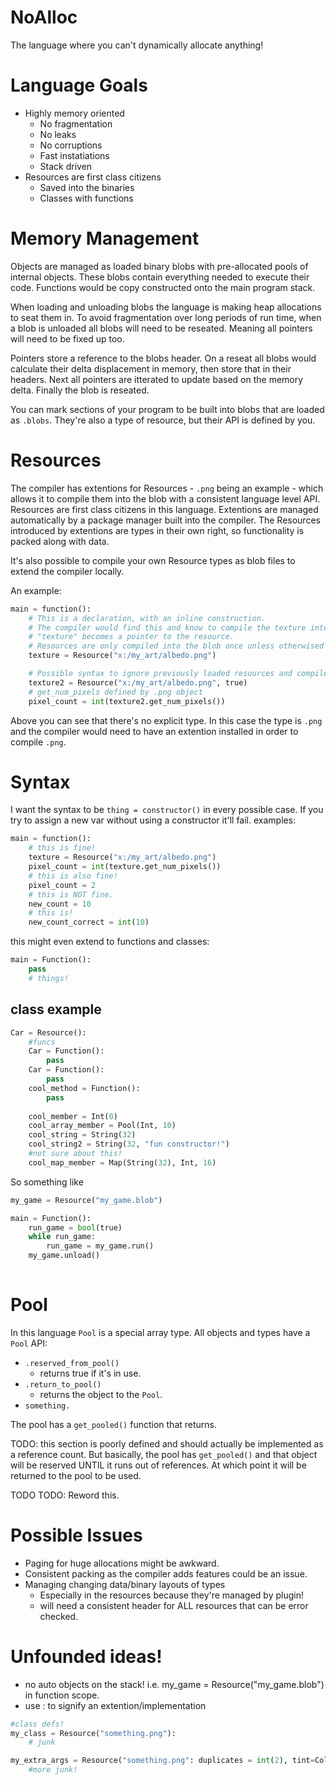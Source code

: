 # NoAlloc

The language where you can't dynamically allocate anything!

# Language Goals

* Highly memory oriented
  * No fragmentation
  * No leaks
  * No corruptions
  * Fast instatiations
  * Stack driven
* Resources are first class citizens
  * Saved into the binaries
  * Classes with functions


# Memory Management
 
Objects are managed as loaded binary blobs with pre-allocated pools of internal objects. These blobs contain everything needed to execute their code. Functions would be copy constructed onto the main program stack.

When loading and unloading blobs the language is making heap allocations to seat them in. To avoid fragmentation over long periods of run time, when a blob is unloaded all blobs will need to be reseated. Meaning all pointers will need to be fixed up too.

Pointers store a reference to the blobs header. On a reseat all blobs would calculate their delta displacement in memory, then store that in their headers. Next all pointers are itterated to update based on the memory delta. Finally the blob is reseated.

You can mark sections of your program to be built into blobs that are loaded as `.blobs`.
They're also a type of resource, but their API is defined by you.

# Resources

The compiler has extentions for Resources - `.png` being an example - which allows it to compile them into the blob with a consistent language level API. Resources are first class citizens in this language. Extentions are managed automatically by a package manager built into the compiler. The Resources introduced by extentions are types in their own right, so functionality is packed along with data.

It's also possible to compile your own Resource types as blob files to extend the compiler locally.

An example:

```python
main = function():
    # This is a declaration, with an inline construction.
    # The compiler would find this and know to compile the texture into the binary.
    # "texture" becomes a pointer to the resource.
    # Resources are only compiled into the blob once unless otherwised specified  
    texture = Resource("x:/my_art/albedo.png")

    # Possible syntax to ignore previously loaded resources and compile a new version. 
    texture2 = Resource("x:/my_art/albedo.png", true)
    # get_num_pixels defined by .png object
    pixel_count = int(texture2.get_num_pixels())
```

Above you can see that there's no explicit type. In this case the type is `.png` and the compiler would need to have an extention installed in order to compile `.png`. 

# Syntax

I want the syntax to be `thing = constructor()` in every possible case. If you try to assign a new var without using a constructor it'll fail. examples:


```python
main = function():
    # this is fine!
    texture = Resource("x:/my_art/albedo.png")
    pixel_count = int(texture.get_num_pixels())
    # this is also fine!
    pixel_count = 2
    # this is NOT fine.
    new_count = 10
    # this is!
    new_count_correct = int(10)
```

this might even extend to functions and classes:

```python
main = Function():
    pass
    # things!
```
## class example

```python
Car = Resource():
    #funcs
    Car = Function():
        pass
    Car = Function():
        pass
    cool_method = Function():
        pass
    
    cool_member = Int(0)
    cool_array_member = Pool(Int, 10)
    cool_string = String(32)
    cool_string2 = String(32, "fun constructor!")
    #not sure about this!
    cool_map_member = Map(String(32), Int, 16)
```

So something like

```python
my_game = Resource("my_game.blob")

main = Function():
    run_game = bool(true)
    while run_game:
        run_game = my_game.run()
    my_game.unload()
    
```

# Pool

In this language `Pool` is a special array type. All objects and types have a `Pool` API: 
* `.reserved_from_pool()`
  * returns true if it's in use.
* `.return_to_pool()`
  * returns the object to the `Pool`.
* `something.`

The pool has a `get_pooled()` function that returns.

TODO: this section is poorly defined and should actually be implemented as a reference count. But basically, the pool has `get_pooled()` and that object will be reserved UNTIL it runs out of references. At which point it will be returned to the pool to be used.

TODO TODO: Reword this.

# Possible Issues

- Paging for huge allocations might be awkward.
- Consistent packing as the compiler adds features could be an issue.
- Managing changing data/binary layouts of types
    - Especially in the resources because they're managed by plugin!
    - will need a consistent header for ALL resources that can be error checked.

# Unfounded ideas!
- no auto objects on the stack! i.e. my_game = Resource("my_game.blob") in function scope.
- use : to signify an extention/implementation
```python
#class defs!
my_class = Resource("something.png"):
    # junk

my_extra_args = Resource("something.png": duplicates = int(2), tint=Color(0.5,0.5,0.5)):
    #more junk!
```